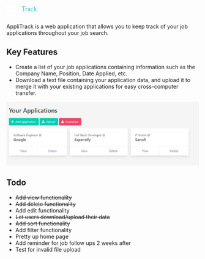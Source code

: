 # ![AppliTrack](images/logo.png)

AppliTrack is a web application that allows you to keep track of your job applications throughout your job search.

## Key Features

- Create a list of your job applications containing information such as the Company Name, Position, Date Applied, etc.
- Download a text file containing your application data, and upload it to merge it with your existing applications for easy cross-computer transfer.

![applications screenshot](images/applications.jpg)

## Todo

- ~~Add view functionality~~
- ~~Add delete functionality~~
- Add edit functionality
- ~~Let users download/upload their data~~
- ~~Add sort functionality~~
- Add filter functionality
- Pretty up home page
- Add reminder for job follow ups 2 weeks after
- Test for invalid file upload
